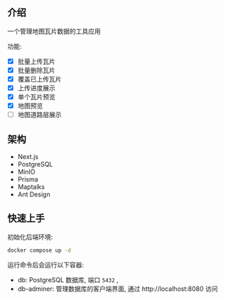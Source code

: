 ## 介绍

一个管理地图瓦片数据的工具应用

功能:

- [x] 批量上传瓦片
- [x] 批量删除瓦片
- [x] 覆盖已上传瓦片
- [x] 上传进度展示
- [x] 单个瓦片预览
- [x] 地图预览
- [ ] 地图道路层展示

## 架构

- Next.js
- PostgreSQL
- MinIO
- Prisma
- Maptalks
- Ant Design

## 快速上手

初始化后端环境:

```sh
docker compose up -d
```

运行命令后会运行以下容器:

- db: PostgreSQL 数据库, 端口 `5432` ,
- db-adminer: 管理数据库的客户端界面, 通过 http://localhost:8080 访问
